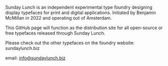Sunday Lunch is an independent experimental type foundry designing display typefaces for print and digital applications. Initiated by Benjamin McMillan in 2022 and operating out of Amsterdam.

This GitHub page will function as the distribution site for all open-source or free typefaces released through Sunday Lunch. 

Please check out the other typefaces on the foundry website: sundaylunch.biz

email: info@sundaylunch.biz

<!---
sunday-lunch/sunday-lunch is a ✨ special ✨ repository because its `README.md` (this file) appears on your GitHub profile.
You can click the Preview link to take a look at your changes.
--->
